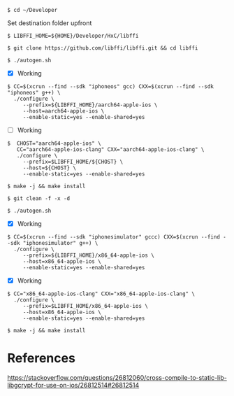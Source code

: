 


```
$ cd ~/Developer
```

Set destination folder upfront

```
$ LIBFFI_HOME=${HOME}/Developer/HxC/libffi
```


```
$ git clone https://github.com/libffi/libffi.git && cd libffi
```

```
$ ./autogen.sh
```



- [x] Working

```
$ CC=$(xcrun --find --sdk "iphoneos" gcc) CXX=$(xcrun --find --sdk "iphoneos" g++) \
  ./configure \
     --prefix=${LIBFFI_HOME}/aarch64-apple-ios \
     --host=aarch64-apple-ios \
     --enable-static=yes --enable-shared=yes
```


- [ ] Working

```
$  CHOST="aarch64-apple-ios" \
   CC="aarch64-apple-ios-clang" CXX="aarch64-apple-ios-clang" \
   ./configure \
     --prefix=$LIBFFI_HOME/${CHOST} \
     --host=${CHOST} \
     --enable-static=yes --enable-shared=yes
```

```
$ make -j && make install
```

```
$ git clean -f -x -d
```

```
$ ./autogen.sh
```

- [x] Working

```
$ CC=$(xcrun --find --sdk "iphonesimulator" gccc) CXX=$(xcrun --find --sdk "iphonesimulator" g++) \
  ./configure \
     --prefix=${LIBFFI_HOME}/x86_64-apple-ios \
     --host=x86_64-apple-ios \
     --enable-static=yes --enable-shared=yes
```

- [x] Working  

```
$ CC="x86_64-apple-ios-clang" CXX="x86_64-apple-ios-clang" \
  ./configure \
     --prefix=$LIBFFI_HOME/x86_64-apple-ios \
     --host=x86_64-apple-ios \
     --enable-static=yes --enable-shared=yes
```

```
$ make -j && make install
```

# References

https://stackoverflow.com/questions/26812060/cross-compile-to-static-lib-libgcrypt-for-use-on-ios/26812514#26812514
